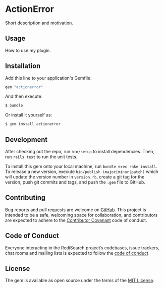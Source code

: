 # ActionError
Short description and motivation.

## Usage
How to use my plugin.

## Installation
Add this line to your application's Gemfile:

```ruby
gem "actionerror"
```

And then execute:
```bash
$ bundle
```

Or install it yourself as:
```bash
$ gem install actionerror
```

## Development

After checking out the repo, run `bin/setup` to install dependencies. Then, run
`rails test` to run the unit tests.

To install this gem onto your local machine, run `bundle exec rake install`. To
release a new version, execute `bin/publish (major|minor|patch)` which will
update the version number in `version.rb`, create a git tag for the version,
push git commits and tags, and push the `.gem` file to GitHub.

## Contributing

Bug reports and pull requests are welcome on
[GitHub](https://github.com/npezza93/actionerror). This project is intended to
be a safe, welcoming space for collaboration, and contributors are expected to
adhere to the [Contributor Covenant](http://contributor-covenant.org) code of
conduct.

## Code of Conduct

Everyone interacting in the RediSearch project’s codebases, issue trackers, chat
rooms and mailing lists is expected to follow the [code of
conduct](https://github.com/npezza93/actionerror/blob/master/CODE_OF_CONDUCT.md).

## License

The gem is available as open source under the terms of the
[MIT License](https://opensource.org/licenses/MIT).
